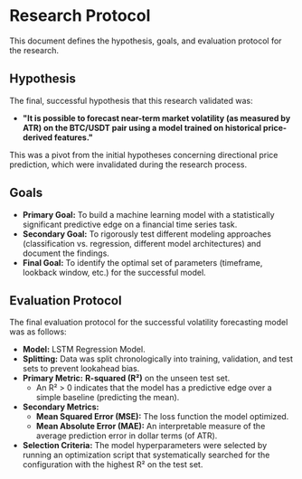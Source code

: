# Research Protocol

This document defines the hypothesis, goals, and evaluation protocol for the research.

## Hypothesis

The final, successful hypothesis that this research validated was:
*   **"It is possible to forecast near-term market volatility (as measured by ATR) on the BTC/USDT pair using a model trained on historical price-derived features."**

This was a pivot from the initial hypotheses concerning directional price prediction, which were invalidated during the research process.

## Goals

*   **Primary Goal:** To build a machine learning model with a statistically significant predictive edge on a financial time series task.
*   **Secondary Goal:** To rigorously test different modeling approaches (classification vs. regression, different model architectures) and document the findings.
*   **Final Goal:** To identify the optimal set of parameters (timeframe, lookback window, etc.) for the successful model.

## Evaluation Protocol

The final evaluation protocol for the successful volatility forecasting model was as follows:

*   **Model:** LSTM Regression Model.
*   **Splitting:** Data was split chronologically into training, validation, and test sets to prevent lookahead bias.
*   **Primary Metric:** **R-squared (R²)** on the unseen test set.
    *   An R² > 0 indicates that the model has a predictive edge over a simple baseline (predicting the mean).
*   **Secondary Metrics:**
    *   **Mean Squared Error (MSE):** The loss function the model optimized.
    *   **Mean Absolute Error (MAE):** An interpretable measure of the average prediction error in dollar terms (of ATR).
*   **Selection Criteria:** The model hyperparameters were selected by running an optimization script that systematically searched for the configuration with the highest R² on the test set.